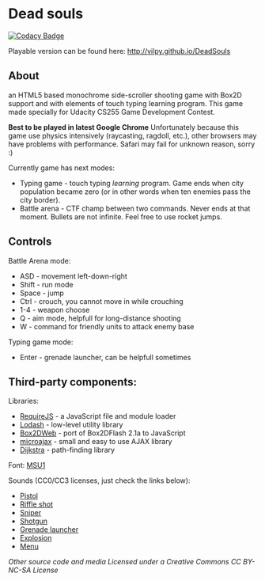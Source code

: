 Dead souls
==========


[![Codacy Badge](https://api.codacy.com/project/badge/Grade/fbc2ed00a01c4740a71ec4a7339835ca)](https://www.codacy.com/app/vitalii-liapin/DeadSouls?utm_source=github.com&amp;utm_medium=referral&amp;utm_content=ViLPy/DeadSouls&amp;utm_campaign=badger)

Playable version can be found here: http://vilpy.github.io/DeadSouls

About
-----
an HTML5 based monochrome side-scroller shooting game with Box2D support and with elements of touch typing learning program.
This game made specially for Udacity CS255 Game Development Contest.

**Best to be played in latest Google Chrome**
Unfortunately because this game use physics intensively (raycasting, ragdoll, etc.), other browsers may have problems with performance.
Safari may fail for unknown reason, sorry :)

Currently game has next modes:

 - Typing game - touch typing *learning* program. Game ends when city population became zero (or in other words when ten enemies pass the city border).
 - Battle arena - CTF champ between two commands. Never ends at that moment. Bullets are not infinite. Feel free to use rocket jumps.

Controls
--------
Battle Arena mode:

- ASD - movement left-down-right
- Shift - run mode
- Space - jump
- Ctrl - crouch, you cannot move in while crouching
- 1-4 - weapon choose
- Q - aim mode, helpfull for long-distance shooting
- W - command for friendly units to attack enemy base

Typing game mode:

- Enter - grenade launcher, can be helpfull sometimes

Third-party components:
-----------------------
Libraries:

 - [RequireJS](http://requirejs.org/) - a JavaScript file and module loader
 - [Lodash](http://lodash.com/) - low-level utility library
 - [Box2DWeb](https://code.google.com/p/box2dweb/) -  port of Box2DFlash 2.1a to JavaScript
 - [microajax](http://code.google.com/p/microajax/) - small and easy to use AJAX library
 - [Dijkstra](https://github.com/andrewhayward/dijkstra) - path-finding library

Font: [MSU1](http://www.dafont.com/msu1.font?fpp=50)

Sounds (CC0/CC3 licenses, just check the links below):

 - [Pistol](http://soundbible.com/1906-Barreta-M9.html)
 - [Riffle shot](http://soundbible.com/1547-M1-Garand-Single.html)
 - [Sniper](http://www.freesound.org/people/SoundCollectah/sounds/157801/)
 - [Shotgun](http://soundbible.com/1960-Shotgun-Old-School.html)
 - [Grenade launcher](http://www.freesound.org/people/LeMudCrab/sounds/163458/)
 - [Explosion](http://soundbible.com/538-Blast.html)
 - [Menu](http://www.freesound.org/people/broumbroum/sounds/50561/)

*Other source code and media Licensed under a Creative Commons CC BY-NC-SA License*
